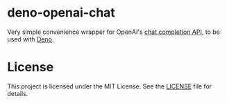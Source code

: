 # deno-openai-chat

Very simple convenience wrapper for OpenAI's
[chat completion API](https://platform.openai.com/docs/api-reference/chat/create),
to be used with [Deno](https://deno.land).

# License

This project is licensed under the MIT License. See the [LICENSE](./LICENSE)
file for details.
